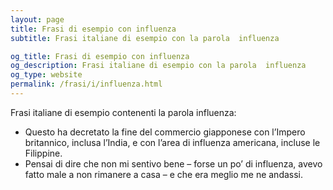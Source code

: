 ```yaml
---
layout: page
title: Frasi di esempio con influenza 
subtitle: Frasi italiane di esempio con la parola  influenza

og_title: Frasi di esempio con influenza 
og_description: Frasi italiane di esempio con la parola  influenza
og_type: website
permalink: /frasi/i/influenza.html
---
```


Frasi italiane di esempio contenenti la parola influenza:


- Questo ha decretato la fine del commercio giapponese con l’Impero britannico, inclusa l’India, e con l’area di influenza americana, incluse le Filippine.
- Pensai di dire che non mi sentivo bene – forse un po’ di influenza, avevo fatto male a non rimanere a casa – e che era meglio me ne andassi.
